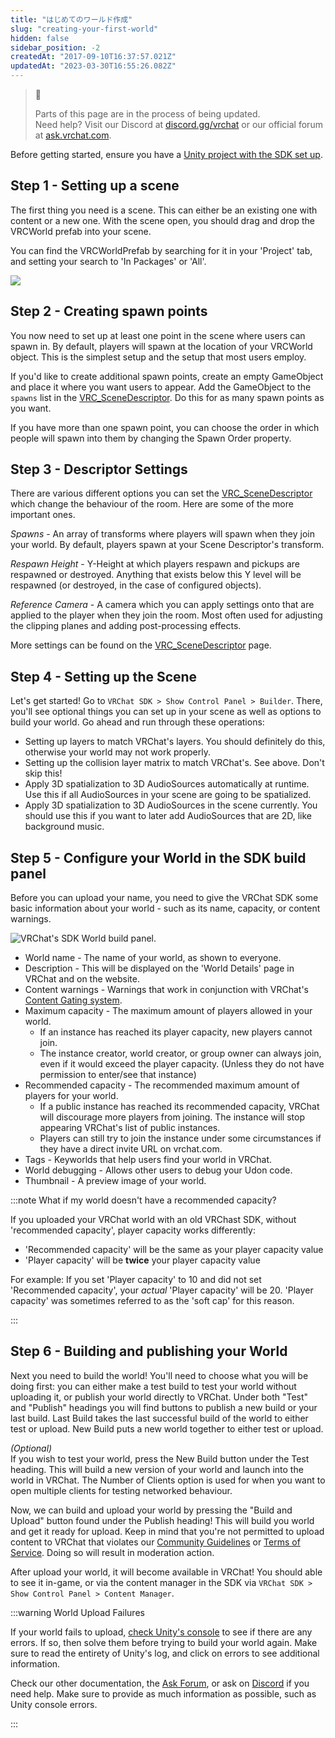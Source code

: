 ```yaml
---
title: "はじめてのワールド作成"
slug: "creating-your-first-world"
hidden: false
sidebar_position: -2
createdAt: "2017-09-10T16:37:57.021Z"
updatedAt: "2023-03-30T16:55:26.082Z"
---
```

> 🚧 
> 
> Parts of this page are in the process of being updated.  
> Need help? Visit our Discord at [discord.gg/vrchat](https://discord.gg/vrchat) or our official forum at [ask.vrchat.com](https://ask.vrchat.com).

Before getting started, ensure you have a [Unity project with the SDK set up](/sdk).

## Step 1 - Setting up a scene

The first thing you need is a scene. This can either be an existing one with content or a new one. With the scene open, you should drag and drop the VRCWorld prefab into your scene.

You can find the VRCWorldPrefab by searching for it in your 'Project' tab, and setting your search to 'In Packages' or 'All'.

![](/img/worlds/creating-your-first-world-b1946d4-Unity_4t4quWsgTY.png)

## Step 2 - Creating spawn points

You now need to set up at least one point in the scene where users can spawn in. By default, players will spawn at the location of your VRCWorld object. This is the simplest setup and the setup that most users employ.

If you'd like to create additional spawn points, create an empty GameObject and place it where you want users to appear. Add the GameObject to the `spawns` list in the [VRC_SceneDescriptor](/worlds/components/vrc_scenedescriptor). Do this for as many spawn points as you want.

If you have more than one spawn point, you can choose the order in which people will spawn into them by changing the Spawn Order property.

## Step 3 - Descriptor Settings

There are various different options you can set the [VRC_SceneDescriptor](/worlds/components/vrc_scenedescriptor) which change the behaviour of the room. Here are some of the more important ones.

_Spawns_ - An array of transforms where players will spawn when they join your world. By default, players spawn at your Scene Descriptor's transform.

_Respawn Height_ - Y-Height at which players respawn and pickups are respawned or destroyed. Anything that exists below this Y level will be respawned (or destroyed, in the case of configured objects).

_Reference Camera_ - A camera which you can apply settings onto that are applied to the player when they join the room. Most often used for adjusting the clipping planes and adding post-processing effects.

More settings can be found on the [VRC_SceneDescriptor](/worlds/components/vrc_scenedescriptor) page.

## Step 4 - Setting up the Scene

Let's get started! Go to `VRChat SDK > Show Control Panel > Builder`. There, you'll see optional things you can set up in your scene as well as options to build your world. Go ahead and run through these operations:

- Setting up layers to match VRChat's layers. You should definitely do this, otherwise your world may not work properly.
- Setting up the collision layer matrix to match VRChat's. See above. Don't skip this!
- Apply 3D spatialization to 3D AudioSources automatically at runtime. Use this if all AudioSources in your scene are going to be spatialized.
- Apply 3D spatialization to 3D AudioSources in the scene currently. You should use this if you want to later add AudioSources that are 2D, like background music.

## Step 5 - Configure your World in the SDK build panel

Before you can upload your name, you need to give the VRChat SDK some basic information about your world - such as its name, capacity, or content warnings.

![VRChat's SDK World build panel.](/img/worlds/build-panel-worlds-2023.png)

- World name - The name of your world, as shown to everyone.
- Description - This will be displayed on the 'World Details' page in VRChat and on the website.
- Content warnings - Warnings that work in conjunction with VRChat's [Content Gating system](https://hello.vrchat.com/blog/content-gating).
- Maximum capacity - The maximum amount of players allowed in your world.
  - If an instance has reached its player capacity, new players cannot join.
  - The instance creator, world creator, or group owner can always join, even if it would exceed the player capacity. (Unless they do not have permission to enter/see that instance)
- Recommended capacity - The recommended maximum amount of players for your world.
  - If a public instance has reached its recommended capacity, VRChat will discourage more players from joining. The instance will stop appearing VRChat's list of public instances.
  - Players can still try to join the instance under some circumstances if they have a direct invite URL on vrchat.com.
- Tags - Keyworlds that help users find your world in VRChat.
- World debugging - Allows other users to debug your Udon code.
- Thumbnail - A preview image of your world.

:::note What if my world doesn't have a recommended capacity?

If you uploaded your VRChat world with an old VRChast SDK, without 'recommended capacity', player capacity works differently:

 - 'Recommended capacity' will be the same as your player capacity value
 - 'Player capacity' will be **twice** your player capacity value
 
 For example: If you set 'Player capacity' to 10 and did not set 'Recommended capacity', your _actual_ 'Player capacity' will be 20. 'Player capacity' was sometimes referred to as the 'soft cap' for this reason.

:::

## Step 6 - Building and publishing your World

Next you need to build the world! You'll need to choose what you will be doing first: you can either make a test build to test your world without uploading it, or publish your world directly to VRChat. Under both "Test" and "Publish" headings you will find buttons to publish a new build or your last build. Last Build takes the last successful build of the world to either test or upload. New Build puts a new world together to either test or upload.

_(Optional)_  
If you wish to test your world, press the New Build button under the Test heading. This will build a new version of your world and launch into the world in VRChat. The Number of Clients option is used for when you want to open multiple clients for testing networked behaviour.

Now, we can build and upload your world by pressing the "Build and Upload" button found under the Publish heading! This will build you world and get it ready for upload. Keep in mind that you're not permitted to upload content to VRChat that violates our [Community Guidelines](https://vrchat.com/community-guidelines) or [Terms of Service](https://vrchat.com/legal). Doing so will result in moderation action.

After upload your world, it will become available in VRChat! You should able to see it in-game, or via the content manager in the SDK via `VRChat SDK > Show Control Panel > Content Manager`.

:::warning World Upload Failures

If your world fails to upload, [check Unity's console](https://docs.unity3d.com/Manual/Console.html) to see if there are any errors. If so, then solve them before trying to build your world again. Make sure to read the entirety of Unity's log, and click on errors to see additional information.

Check our other documentation, the [Ask Forum](https://ask.vrchat.com/),  or ask on [Discord](https://discord.com/invite/vrchat) if you need help. Make sure to provide as much information as possible, such as Unity console errors.

:::